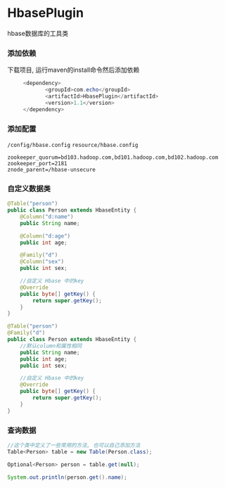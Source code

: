 # HbasePlugin
hbase数据库的工具类

### 添加依赖
下载项目, 运行maven的install命令然后添加依赖
```Java
     <dependency>
            <groupId>com.echo</groupId>
            <artifactId>HbasePlugin</artifactId>
            <version>1.1</version>
     </dependency>
```

### 添加配置
`/config/hbase.config` `resource/hbase.config`
```
zookeeper_quorum=bd103.hadoop.com,bd101.hadoop.com,bd102.hadoop.com
zookeeper_port=2181
znode_parent=/hbase-unsecure

```


### 自定义数据类
```Java
@Table("person")
public class Person extends HbaseEntity {
    @Column("d:name")
    public String name;

    @Column("d:age")
    public int age;

    @Family("d")
    @Column("sex")
    public int sex;

    //自定义 Hbase 中的key
    @Override
    public byte[] getKey() {
        return super.getKey();
    }
}
```
```Java
@Table("person")
@Family("d")
public class Person extends HbaseEntity {
    //默认column和属性相同
    public String name;
    public int age;
    public int sex;

    //自定义 Hbase 中的key
    @Override
    public byte[] getKey() {
        return super.getKey();
    }
}
```

### 查询数据
```Java
//这个类中定义了一些常用的方法, 也可以自己添加方法
Table<Person> table = new Table(Person.class);

Optional<Person> person = table.get(null);

System.out.println(person.get().name);
```

